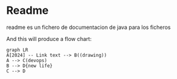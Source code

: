 # Readme

readme es un fichero de documentacion de java para los ficheros

And this will produce a flow chart:

```mermaid
graph LR
A[2024] -- Link text --> B((drawing))
A --> C(devops)
B --> D{new life}
C --> D
